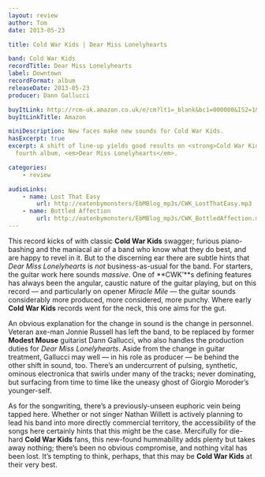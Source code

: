 ```yaml
---
layout: review
author: Tom
date: 2013-05-23

title: Cold War Kids | Dear Miss Lonelyhearts

band: Cold War Kids
recordTitle: Dear Miss Lonelyhearts
label: Downtown
recordFormat: album
releaseDate: 2013-05-23
producer: Dann Gallucci

buyItLink: http://rcm-uk.amazon.co.uk/e/cm?lt1=_blank&bc1=000000&IS2=1&bg1=FFFFFF&fc1=000000&lc1=0000FF&t=eatebymons-21&o=2&p=8&l=as4&m=amazon&f=ifr&ref=ss_til&asins=B00BC0JIGE
buyItLinkTitle: Amazon

miniDescription: New faces make new sounds for Cold War Kids.
hasExcerpt: true
excerpt: A shift of line-up yields good results on <strong>Cold War Kids’</strong>
  fourth album, <em>Dear Miss Lonelyhearts</em>.

categories:
	- review

audioLinks:
	- name: Lost That Easy
		url: http://eatenbymonsters/EbMBlog_mp3s/CWK_LostThatEasy.mp3
	- name: Bottled Affection
		url: http://eatenbymonsters/EbMBlog_mp3s/CWK_BottledAffection.mp3
---
```


This record kicks of with classic **Cold War Kids** swagger; furious piano-bashing and the maniacal air of a band who know what they do best, and are happy to revel in it. But to the discerning ear there are subtle hints that *Dear Miss Lonelyhearts* is _not_ business-as-usual for the band. For starters, the guitar work here sounds _massive_. One of **CWK’**s defining features has always been the angular, caustic nature of the guitar playing, but on this record — and particularly on opener *Miracle Mile* — the guitar sounds considerably more produced, more considered, more punchy. Where early **Cold War Kids** records went for the neck, this one aims for the gut.

An obvious explanation for the change in sound is the change in personnel. Veteran axe-man Jonnie Russell has left the band, to be replaced by former **Modest Mouse** guitarist Dann Gallucci, who also handles the production duties for *Dear Miss Lonelyhearts*. Aside from the change in guitar treatment, Gallucci may well — in his role as producer — be behind the other shift in sound, too. There’s an undercurrent of pulsing, synthetic, ominous electronica that swirls under many of the tracks; never dominating, but surfacing from time to time like the uneasy ghost of Giorgio Moroder’s younger-self.

As for the songwriting, there’s a previously-unseen euphoric vein being tapped here. Whether or not singer Nathan Willett is actively planning to lead his band into more directly commercial territory, the accessibility of the songs here certainly hints that this might be the case. Mercifully for die-hard **Cold War Kids** fans, this new-found hummability adds plenty but takes away nothing; there’s been no obvious compromise, and nothing vital has been lost. It’s tempting to think, perhaps, that this may be **Cold War Kids** at their very best.
